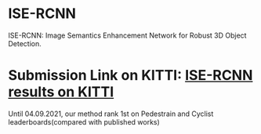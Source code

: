 # ISE-RCNN
ISE-RCNN: Image Semantics Enhancement Network for Robust 3D Object Detection.

# Submission Link on KITTI: [ISE-RCNN results on KITTI](https://github.com/JeffWang987/ISE-RCNN)
Until 04.09.2021, our method rank 1st on Pedestrain and Cyclist leaderboards(compared with published works)
